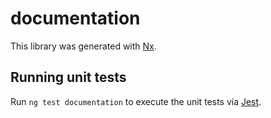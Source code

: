 # documentation

This library was generated with [Nx](https://nx.dev).

## Running unit tests

Run `ng test documentation` to execute the unit tests via [Jest](https://jestjs.io).
